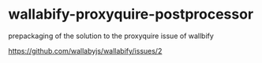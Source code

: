 # wallabify-proxyquire-postprocessor
prepackaging of the solution to the proxyquire issue of wallbify

https://github.com/wallabyjs/wallabify/issues/2
